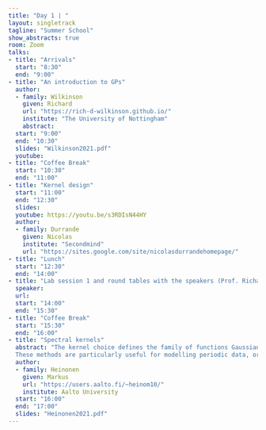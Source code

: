 ```yaml
---
title: "Day 1 | "
layout: singletrack
tagline: "Summer School"
show_abstracts: true
room: Zoom 
talks:
- title: "Arrivals"
  start: "8:30"
  end: "9:00"
- title: "An introduction to GPs"
  author:
  - family: Wilkinson
    given: Richard
    url: "https://rich-d-wilkinson.github.io/"
    institute: "The University of Nottingham"   
    abstract:
  start: "9:00"
  end: "10:30"
  slides: "Wilkinson2021.pdf"
  youtube: 
- title: "Coffee Break"
  start: "10:30"
  end: "11:00"
- title: "Kernel design"
  start: "11:00"
  end: "12:30"
  slides: 
  youtube: https://youtu.be/s3RDIsN44HY
  author:
  - family: Durrande
    given: Nicolas
    institute: "Secondmind"
    url: "https://sites.google.com/site/nicolasdurrandehomepage/"
- title: "Lunch"
  start: "12:30"
  end: "14:00"
- title: "Lab session 1 and round tables with the speakers (Prof. Richard Wilkinson and Dr. Nicolas Durrande)"
  speaker: 
  url:
  start: "14:00"
  end: "15:30"
- title: "Coffee Break"
  start: "15:30"
  end: "16:00"
- title: "Spectral kernels"
  abstract: "The kernel choice defines the family of functions Gaussian processes model. In this talk we will consider spectral kernels: a framework to model arbitrary covariance functions in the spectral domain.   
  These methods are particularly useful for modelling periodic data, or long-range correlations. Extensions to non-stationary kernels will be discussed as well."
  author:
  - family: Heinonen     
    given: Markus
    url: "https://users.aalto.fi/~heinom10/"
    institute: Aalto University
  start: "16:00"
  end: "17:00"
  slides: "Heinonen2021.pdf"
---
```

